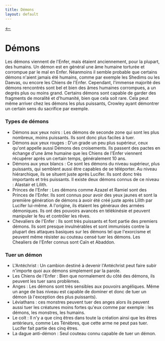 ```yaml
---
title: Démons
layout: default
---
```


[ <-- ](bestiaire.md)

# **Démons**

Les démons viennent de l'Enfer, mais étaient anciennement, pour la plupart, des humains. Un démon est en général une âme humaine torturée et corrompue par le mal en Enfer.
Néanmoins il semble probable que certains démons n'aient jamais été humains, comme par exemple les Shedims ou les Daevas, ou encore les Chiens de l'Enfer.
Cependant, l'immense majorité des démons rencontrés sont bel et bien des âmes humaines corrompues, a un degrés plus ou moins grand. Certains démons sont capable de garder des fragments de moralité et d'humanité, bien que cela soit rare. Cela peut même arriver chez les démons les plus puissants, Crowley ayant démontrer un certain sens du sacrifice par exemple. 

### Types de démons 

- Démons aux yeux noirs : Les démons de seconde zone qui sont les plus nombreux, moins puissants. Ils sont donc plus faciles à tuer.
- Démons aux yeux rouges : D'un grade un peu plus supérieur, ceux qu'ont appelle aussi Démons des croisements. Ils passent des pactes en échange d'une âme humaine que les Chiens de l'Enfer viennent récupérer après un certain temps, généralement 10 ans.
- Démons aux yeux blancs : Ce sont les démons du niveau supérieur, plus puissants, qui semblent aussi être capables de se téléporter. Au niveau hiérarchique, ils se situent juste après Lucifer. Ils sont donc très importants et très puissants. Il existe deux démons connus de ce niveau : Alastair et Lilith.
- Princes de l'Enfer : Les démons comme Azazel et Ramiel sont des Princes de l'Enfer. Ils sont connus pour avoir des yeux jaunes et sont la première génération de démons à avoir été créé juste après Lilith par Lucifer lui-même. A l'origine, ils étaient les généraux des armées démoniques. Ils ont des pouvoirs avancés en télékinésie et peuvent manipuler le feu et contrôler les rêves.
- Chevaliers de l'Enfer :  Ils sont très puissants et font partie des premiers démons. Ils sont presque invulnérables et sont immunisés contre la plupart des attaques basiques sur les démons tel que l'exorcisme et peuvent même résister au couteau censé tuer les démons. Les Chealiers de l'Enfer connus sont Caïn et Abaddon.

### Tuer un démon

- L'Antéchrist : Un cambion destiné à devenir l'Antéchrist peut faire subir n'importe quoi aux démons simplement par la parole.
- Les Chiens de l'Enfer : Bien que normalement du côté des démons, ils peuvent les tuer sans problèmes.
- Anges : Les démons sont très sensibles aux pouvoirs angéliques. Même un ange de bas niveau est capable de dominer et donc de tuer un démon (à l'exception des plus puissants).
- Léviathans : ces monstres peuvent tuer des anges alors ils peuvent aussi tuer les créatures moins fortes qu'eux comme par exemple : les démons, les monstres, les humains.
- Le colt : Il n'y a que cinq êtres dans toute la création ainsi que les êtres antérieurs, comme Les Ténèbres, que cette arme ne peut pas tuer. Lucifer fait partie des cinq êtres.
- La dague anti-démon : Seul couteau connu capable de tuer un démon.

